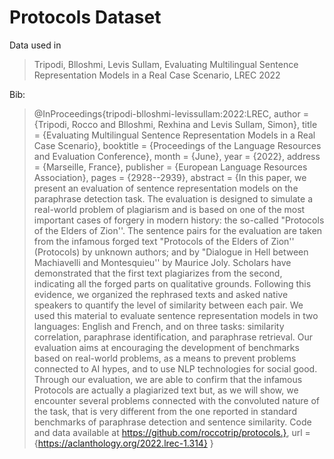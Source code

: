 # Protocols Dataset

Data used in

> Tripodi, Blloshmi, Levis Sullam, Evaluating Multilingual Sentence Representation Models in a Real Case Scenario, LREC 2022


Bib:

> @InProceedings{tripodi-blloshmi-levissullam:2022:LREC,
  author    = {Tripodi, Rocco  and  Blloshmi, Rexhina  and  Levis Sullam, Simon},
  title     = {Evaluating Multilingual Sentence Representation Models in a Real Case Scenario},
  booktitle      = {Proceedings of the Language Resources and Evaluation Conference},
  month          = {June},
  year           = {2022},
  address        = {Marseille, France},
  publisher      = {European Language Resources Association},
  pages     = {2928--2939},
  abstract  = {In this paper, we present an evaluation of sentence representation models on the paraphrase detection task. The evaluation is designed to simulate a real-world problem of plagiarism and is based on one of the most important cases of forgery in modern history: the so-called "Protocols of the Elders of Zion''. The sentence pairs for the evaluation are taken from the infamous forged text "Protocols of the Elders of Zion'' (Protocols) by unknown authors; and by "Dialogue in Hell between Machiavelli and Montesquieu'' by Maurice Joly. Scholars have demonstrated that the first text plagiarizes from the second, indicating all the forged parts on qualitative grounds. Following this evidence, we organized the rephrased texts and asked native speakers to quantify the level of similarity between each pair. We used this material to evaluate sentence representation models in two languages: English and French, and on three tasks: similarity correlation, paraphrase identification, and paraphrase retrieval. Our evaluation aims at encouraging the development of benchmarks based on real-world problems, as a means to prevent problems connected to AI hypes, and to use NLP technologies for social good. Through our evaluation, we are able to confirm that the infamous Protocols are actually a plagiarized text but, as we will show, we encounter several problems connected with the convoluted nature of the task, that is very different from the one reported in standard benchmarks of paraphrase detection and sentence similarity. Code and data available at https://github.com/roccotrip/protocols.},
  url       = {https://aclanthology.org/2022.lrec-1.314}
}
